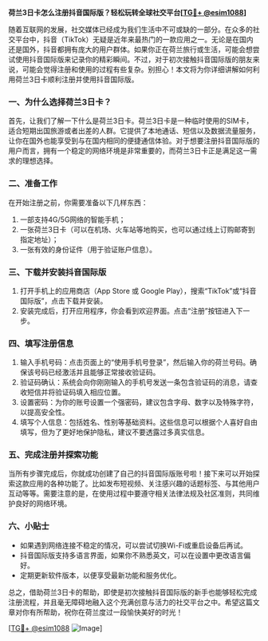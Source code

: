**荷兰3日卡怎么注册抖音国际版？轻松玩转全球社交平台[[TG💪+ @esim1088](https://t.me/s/esim1088)]**

随着互联网的发展，社交媒体已经成为我们生活中不可或缺的一部分。在众多的社交平台中，抖音（TikTok）无疑是近年来最热门的一款应用之一。无论是在国内还是国外，抖音都拥有庞大的用户群体。如果你正在荷兰旅行或生活，可能会想尝试使用抖音国际版来记录你的精彩瞬间。不过，对于初次接触抖音国际版的朋友来说，可能会觉得注册和使用的过程有些复杂。别担心！本文将为你详细讲解如何利用荷兰3日卡顺利注册并使用抖音国际版。

### 一、为什么选择荷兰3日卡？

首先，让我们了解一下什么是荷兰3日卡。荷兰3日卡是一种临时使用的SIM卡，适合短期出国旅游或者出差的人群。它提供了本地通话、短信以及数据流量服务，让你在国外也能享受到与在国内相同的便捷通信体验。对于想要注册抖音国际版的用户而言，拥有一个稳定的网络环境是非常重要的，而荷兰3日卡正是满足这一需求的理想选择。

### 二、准备工作

在开始注册之前，你需要准备以下几样东西：
1. 一部支持4G/5G网络的智能手机；
2. 一张荷兰3日卡（可以在机场、火车站等地购买，也可以通过线上订购邮寄到指定地址）；
3. 一张有效的身份证件（用于验证账户信息）。

### 三、下载并安装抖音国际版

1. 打开手机上的应用商店（App Store 或 Google Play），搜索“TikTok”或“抖音国际版”，点击下载并安装。
2. 安装完成后，打开应用程序，你会看到欢迎界面。点击“注册”按钮进入下一步。

### 四、填写注册信息

1. 输入手机号码：点击页面上的“使用手机号登录”，然后输入你的荷兰号码。确保该号码已经激活并且能够正常接收验证码。
2. 验证码确认：系统会向你刚刚输入的手机号发送一条包含验证码的消息，请查收短信并将验证码填入相应位置。
3. 设置密码：为你的账号设置一个强密码，建议包含字母、数字以及特殊字符，以提高安全性。
4. 填写个人信息：包括姓名、性别等基础资料。这些信息可以根据个人喜好自由填写，但为了更好地保护隐私，建议不要透露过多真实信息。

### 五、完成注册并探索功能

当所有步骤完成后，你就成功创建了自己的抖音国际版账号啦！接下来可以开始探索这款应用的各种功能了。比如发布短视频、关注感兴趣的话题标签、与其他用户互动等等。需要注意的是，在使用过程中要遵守相关法律法规及社区准则，共同维护良好的网络环境。

### 六、小贴士

- 如果遇到网络连接不稳定的情况，可以尝试切换Wi-Fi或重启设备后再试。
- 抖音国际版支持多语言界面，如果你不熟悉英文，可以在设置中更改语言偏好。
- 定期更新软件版本，以便享受最新功能和服务优化。

总之，借助荷兰3日卡的帮助，即使是初次接触抖音国际版的新手也能够轻松完成注册流程，并且毫无障碍地融入这个充满创意与活力的社交平台之中。希望这篇文章对你有所帮助，祝你在荷兰度过一段愉快美好的时光！

[[TG💪+ @esim1088](https://t.me/s/esim1088) ![Image](https://i.postimg.cc/4NQfJmqS/Snipaste-2025-05-13-00-14-12.png)]